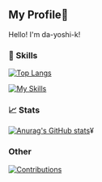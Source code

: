 ## My Profile👋

Hello! I'm da-yoshi-k!

### 🌱 Skills

[![Top Langs](https://github-readme-stats.vercel.app/api/top-langs/?username=da-yoshi-k&layout=compact&theme=onedark)](https://github.com/anuraghazra/github-readme-stats)

[![My Skills](https://skillicons.dev/icons?i=html,css,js,ts,vue,nuxtjs,vite,ruby,rails,mysql,redis,linux,github,githubactions,vscode,figma&perline=16)](https://skillicons.dev)

### 📈 Stats

[![Anurag's GitHub stats](https://github-readme-stats.vercel.app/api?username=da-yoshi-k&show_icons=true&theme=radical)](https://github.com/anuraghazra/github-readme-stats)¥

### Other

[![Contributions](https://badgen.org/img/qiita/da-yoshi-k/contributions?style=flat)](https://qiita.com/da-yoshi-k)

<!--
**da-yoshi-k/da-yoshi-k** is a ✨ _special_ ✨ repository because its `README.md` (this file) appears on your GitHub profile.

Here are some ideas to get you started:

- 🔭 I’m currently working on ...
- 🌱 I’m currently learning ...
- 👯 I’m looking to collaborate on ...
- 🤔 I’m looking for help with ...
- 💬 Ask me about ...
- 📫 How to reach me: ...
- 😄 Pronouns: ...
- ⚡ Fun fact: ...
-->
